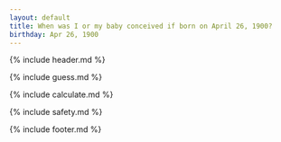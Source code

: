 ```yaml
---
layout: default
title: When was I or my baby conceived if born on April 26, 1900?
birthday: Apr 26, 1900
---
```


{% include header.md %}

{% include guess.md %}

{% include calculate.md %}

{% include safety.md %}

{% include footer.md %}



